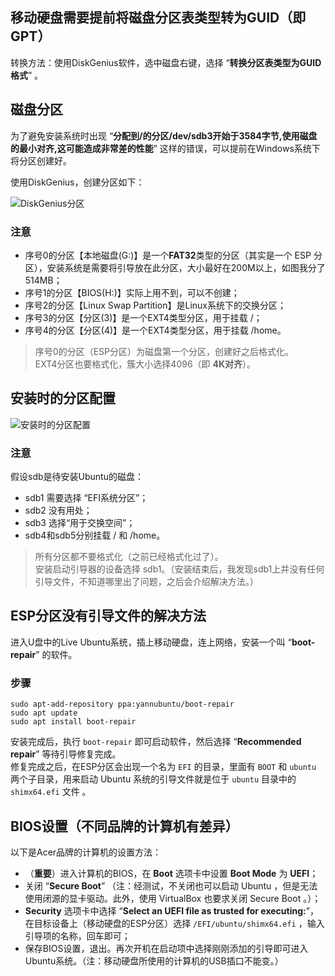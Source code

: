 ## 移动硬盘需要提前将磁盘分区表类型转为GUID（即 GPT）

转换方法：使用DiskGenius软件，选中磁盘右键，选择 “**转换分区表类型为GUID格式**” 。


## 磁盘分区

为了避免安装系统时出现 “**分配到/的分区/dev/sdb3开始于3584字节,使用磁盘的最小对齐,这可能造成非常差的性能**” 这样的错误，可以提前在Windows系统下将分区创建好。  

使用DiskGenius，创建分区如下：

![DiskGenius分区](https://img-blog.csdnimg.cn/20190104193613202.png)

### 注意

 - 序号0的分区【本地磁盘(G:)】是一个**FAT32**类型的分区（其实是一个 ESP 分区），安装系统是需要将引导放在此分区，大小最好在200M以上，如图我分了514MB；
 - 序号1的分区【BIOS(H:)】实际上用不到，可以不创建；
 - 序号2的分区【Linux Swap Partition】是Linux系统下的交换分区；
 - 序号3的分区【分区(3)】是一个EXT4类型分区，用于挂载 /；
 - 序号4的分区【分区(4)】是一个EXT4类型分区，用于挂载 /home。
 
 > 序号0的分区（ESP分区）为磁盘第一个分区，创建好之后格式化。   
 > EXT4分区也要格式化，簇大小选择4096（即 **4K对齐**）。

## 安装时的分区配置

![安装时的分区配置](https://img-blog.csdnimg.cn/20190104193704391.jpg)

### 注意

假设sdb是待安装Ubuntu的磁盘：

- sdb1 需要选择 “EFI系统分区”；
- sdb2 没有用处；
- sdb3 选择“用于交换空间”；
- sdb4和sdb5分别挂载 / 和 /home。

> 所有分区都不要格式化（之前已经格式化过了）。  
> 安装启动引导器的设备选择 sdb1。（安装结束后，我发现sdb1上并没有任何引导文件，不知道哪里出了问题，之后会介绍解决方法。）

## ESP分区没有引导文件的解决方法

进入U盘中的Live Ubuntu系统，插上移动硬盘，连上网络，安装一个叫 “**boot-repair**” 的软件。

### 步骤

```shell
sudo apt-add-repository ppa:yannubuntu/boot-repair
sudo apt update
sudo apt install boot-repair
```

安装完成后，执行 `boot-repair` 即可启动软件，然后选择 “**Recommended repair**” 等待引导修复完成。  
修复完成之后，在ESP分区会出现一个名为 `EFI` 的目录，里面有 `BOOT` 和 `ubuntu` 两个子目录，用来启动 Ubuntu 系统的引导文件就是位于 `ubuntu` 目录中的 `shimx64.efi` 文件 。

## BIOS设置（不同品牌的计算机有差异）

以下是Acer品牌的计算机的设置方法：

- （**重要**）进入计算机的BIOS，在  **Boot** 选项卡中设置 **Boot Mode** 为  **UEFI**；    
- 关闭 “**Secure Boot**” （注：经测试，不关闭也可以启动 Ubuntu ，但是无法使用闭源的显卡驱动。此外，使用 VirtualBox 也要求关闭 Secure Boot 。）；    
- **Security** 选项卡中选择 “**Select an UEFI file as trusted for executing:**”，在目标设备上（移动硬盘的ESP分区）选择 `/EFI/ubuntu/shimx64.efi` ，输入引导项的名称，回车即可；  
- 保存BIOS设置，退出。再次开机在启动项中选择刚刚添加的引导即可进入Ubuntu系统。（注：移动硬盘所使用的计算机的USB插口不能变。）  